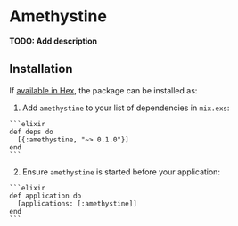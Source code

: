 # Amethystine

**TODO: Add description**

## Installation

If [available in Hex](https://hex.pm/docs/publish), the package can be installed as:

  1. Add `amethystine` to your list of dependencies in `mix.exs`:

    ```elixir
    def deps do
      [{:amethystine, "~> 0.1.0"}]
    end
    ```

  2. Ensure `amethystine` is started before your application:

    ```elixir
    def application do
      [applications: [:amethystine]]
    end
    ```

